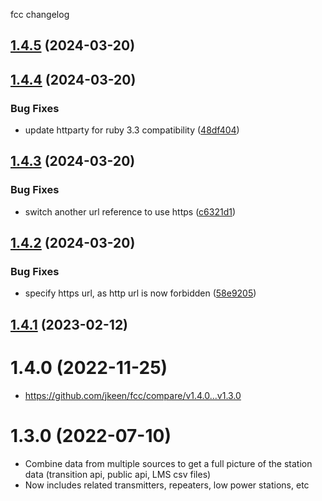 fcc changelog

## [1.4.5](https://github.com/jkeen/fcc/compare/v1.4.4...v1.4.5) (2024-03-20)

## [1.4.4](https://github.com/jkeen/fcc/compare/v1.4.3...v1.4.4) (2024-03-20)


### Bug Fixes

* update httparty for ruby 3.3 compatibility ([48df404](https://github.com/jkeen/fcc/commit/48df4049f2fd3837a80625149ce4c9d1c3d9d12a))

## [1.4.3](https://github.com/jkeen/fcc/compare/v1.4.2...v1.4.3) (2024-03-20)


### Bug Fixes

* switch another url reference to use https ([c6321d1](https://github.com/jkeen/fcc/commit/c6321d1897a702b8c090eea8abce21ac562d5082))

## [1.4.2](https://github.com/jkeen/fcc/compare/v1.4.1...v1.4.2) (2024-03-20)


### Bug Fixes

* specify https url, as http url is now forbidden ([58e9205](https://github.com/jkeen/fcc/commit/58e9205c21a7c40286984f9b1a3980cf42466a9f))

## [1.4.1](https://github.com/jkeen/fcc/compare/v1.4.0...v1.4.1) (2023-02-12)

# 1.4.0 (2022-11-25)
 - https://github.com/jkeen/fcc/compare/v1.4.0...v1.3.0

# 1.3.0 (2022-07-10)
- Combine data from multiple sources to get a full picture of the station data (transition api, public api, LMS csv files)
- Now includes related transmitters, repeaters, low power stations, etc
